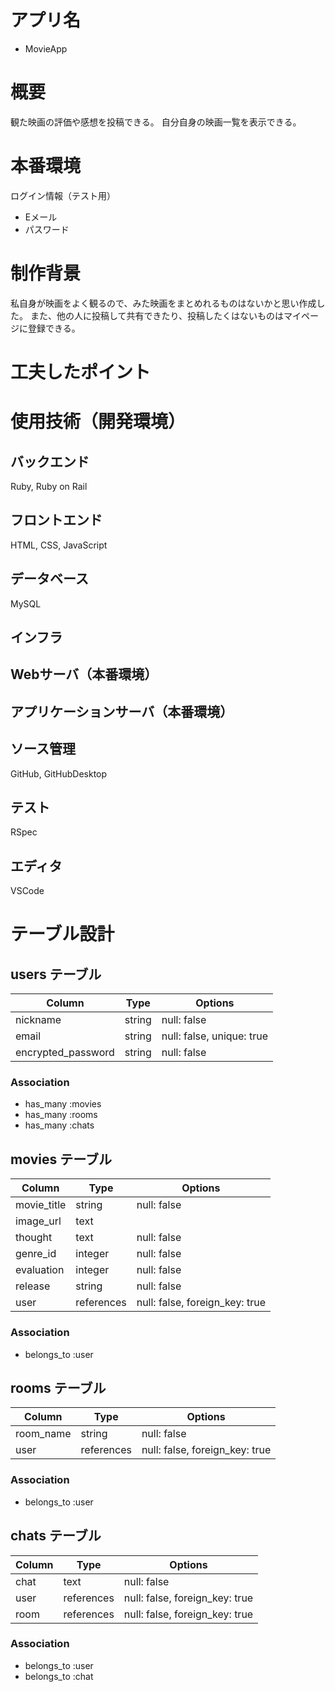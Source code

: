 # アプリ名
- MovieApp

# 概要
観た映画の評価や感想を投稿できる。
自分自身の映画一覧を表示できる。

# 本番環境

ログイン情報（テスト用）
- Eメール
- パスワード

# 制作背景
私自身が映画をよく観るので、みた映画をまとめれるものはないかと思い作成した。
また、他の人に投稿して共有できたり、投稿したくはないものはマイページに登録できる。

# 工夫したポイント

# 使用技術（開発環境）
## バックエンド
Ruby, Ruby on Rail
## フロントエンド
HTML, CSS, JavaScript
## データベース
MySQL
## インフラ
## Webサーバ（本番環境）
## アプリケーションサーバ（本番環境）
## ソース管理
GitHub, GitHubDesktop
## テスト
RSpec
## エディタ
VSCode

# テーブル設計

## users テーブル

| Column             | Type   | Options                   |
| ------------------ | ------ | ------------------------- |
| nickname           | string | null: false               |
| email              | string | null: false, unique: true |
| encrypted_password | string | null: false               |

### Association
- has_many :movies
- has_many :rooms
- has_many :chats


## movies テーブル

| Column        | Type       | Options                        |
| ------------- | ---------- | ------------------------------ |
| movie_title   | string     | null: false                    |
| image_url     | text       |                                |
| thought       | text       | null: false                    |
| genre_id      | integer    | null: false                    |
| evaluation    | integer    | null: false                    |
| release       | string     | null: false                    |
| user          | references | null: false, foreign_key: true |

### Association
- belongs_to :user


## rooms テーブル

| Column    | Type       | Options                        |
| --------- | ---------- | ------------------------------ |
| room_name | string     | null: false                    |
| user      | references | null: false, foreign_key: true |

### Association
- belongs_to :user

## chats テーブル

| Column | Type       | Options                        |
| ------ | ---------- | ------------------------------ |
| chat   | text       | null: false                    |
| user   | references | null: false, foreign_key: true |
| room   | references | null: false, foreign_key: true |

### Association
- belongs_to :user
- belongs_to :chat